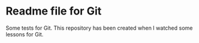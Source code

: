 # Readme file for Git

Some tests for Git. This repository has been created when I watched some lessons for Git.